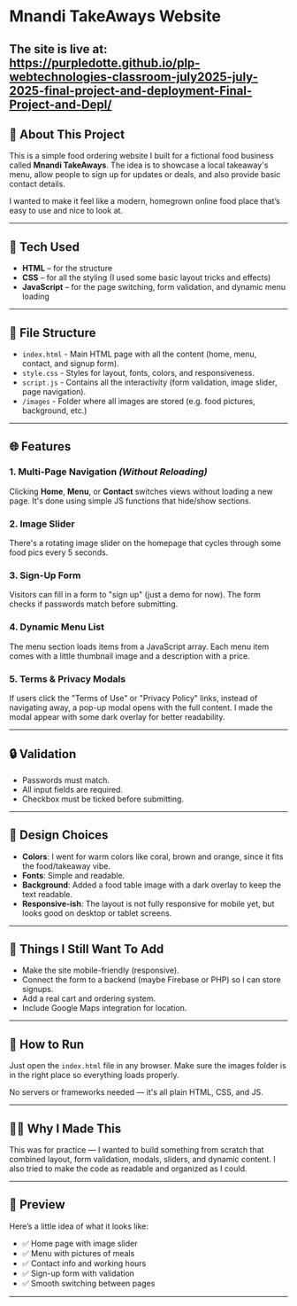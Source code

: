 # Mnandi TakeAways Website

## The site is live at: https://purpledotte.github.io/plp-webtechnologies-classroom-july2025-july-2025-final-project-and-deployment-Final-Project-and-Depl/

## 👋 About This Project

This is a simple food ordering website I built for a fictional food business called **Mnandi TakeAways**. The idea is to showcase a local takeaway's menu, allow people to sign up for updates or deals, and also provide basic contact details.

I wanted to make it feel like a modern, homegrown online food place that’s easy to use and nice to look at.

---

## 🧱 Tech Used

- **HTML** – for the structure
- **CSS** – for all the styling (I used some basic layout tricks and effects)
- **JavaScript** – for the page switching, form validation, and dynamic menu loading

---

## 📁 File Structure

- `index.html` - Main HTML page with all the content (home, menu, contact, and signup form).
- `style.css` - Styles for layout, fonts, colors, and responsiveness.
- `script.js` - Contains all the interactivity (form validation, image slider, page navigation).
- `/images` - Folder where all images are stored (e.g. food pictures, background, etc.)

---

## 🌐 Features

### 1. Multi-Page Navigation *(Without Reloading)*
Clicking **Home**, **Menu**, or **Contact** switches views without loading a new page. It's done using simple JS functions that hide/show sections.

### 2. **Image Slider**
There's a rotating image slider on the homepage that cycles through some food pics every 5 seconds.

### 3. **Sign-Up Form**
Visitors can fill in a form to "sign up" (just a demo for now). The form checks if passwords match before submitting.

### 4. **Dynamic Menu List**
The menu section loads items from a JavaScript array. Each menu item comes with a little thumbnail image and a description with a price.

### 5. **Terms & Privacy Modals**
If users click the "Terms of Use" or "Privacy Policy" links, instead of navigating away, a pop-up modal opens with the full content. I made the modal appear with some dark overlay for better readability.

---

## 🔒 Validation

- Passwords must match.
- All input fields are required.
- Checkbox must be ticked before submitting.

---

## 🎨 Design Choices

- **Colors**: I went for warm colors like coral, brown and orange, since it fits the food/takeaway vibe.
- **Fonts**: Simple and readable.
- **Background**: Added a food table image with a dark overlay to keep the text readable.
- **Responsive-ish**: The layout is not fully responsive for mobile yet, but looks good on desktop or tablet screens.

---

## 🚧 Things I Still Want To Add

- Make the site mobile-friendly (responsive).
- Connect the form to a backend (maybe Firebase or PHP) so I can store signups.
- Add a real cart and ordering system.
- Include Google Maps integration for location.

---

## 📝 How to Run

Just open the `index.html` file in any browser. Make sure the images folder is in the right place so everything loads properly.

No servers or frameworks needed — it's all plain HTML, CSS, and JS.

---

## 🙋‍♂️ Why I Made This

This was for practice — I wanted to build something from scratch that combined layout, form validation, modals, sliders, and dynamic content. I also tried to make the code as readable and organized as I could.

---

## 📸 Preview

Here’s a little idea of what it looks like:

- ✅ Home page with image slider
- ✅ Menu with pictures of meals
- ✅ Contact info and working hours
- ✅ Sign-up form with validation
- ✅ Smooth switching between pages

---




